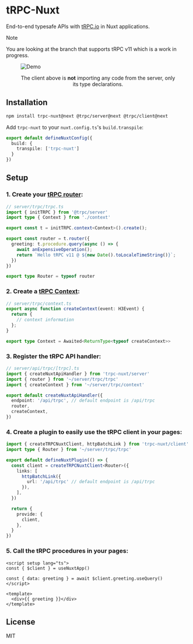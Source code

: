 # tRPC-Nuxt

End-to-end typesafe APIs with [tRPC.io](https://trpc.io/) in Nuxt applications.

> [!NOTE]
> You are looking at the branch that supports tRPC v11 which is a work in progress.

<p align="center">
  <figure>
    <img src="https://i.imgur.com/3AZlBZH.gif" alt="Demo" />
    <figcaption>
      <p align="center">
        The client above is <strong>not</strong> importing any code from the server, only its type declarations.
      </p>
    </figcaption>
  </figure>
</p>

## Installation

```bash
npm install trpc-nuxt@next @trpc/server@next @trpc/client@next
```

Add `trpc-nuxt` to your `nuxt.config.ts`'s `build.transpile`:

```ts
export default defineNuxtConfig({
  build: {
    transpile: ['trpc-nuxt']
  }
})
```

## Setup

### 1. Create your [tRPC router](https://trpc.io/docs/server/routers):

```ts
// server/trpc/trpc.ts
import { initTRPC } from '@trpc/server'
import type { Context } from './context'

export const t = initTRPC.context<Context>().create();

export const router = t.router({
  greeting: t.procedure.query(async () => {
    await anExpensiveOperation();
    return `Hello tRPC v11 @ ${new Date().toLocaleTimeString()}`;
  })
})

export type Router = typeof router
```

### 2. Create a [tRPC Context](https://trpc.io/docs/context):

```ts
// server/trpc/context.ts
export async function createContext(event: H3Event) {
  return {
    // context information
  };
}

export type Context = Awaited<ReturnType<typeof createContext>>
```

### 3. Register the tRPC API handler:

```ts
// server/api/trpc/[trpc].ts
import { createNuxtApiHandler } from 'trpc-nuxt/server'
import { router } from '~/server/trpc/trpc'
import { createContext } from '~/server/trpc/context'

export default createNuxtApiHandler({
  endpoint: '/api/trpc', // default endpoint is /api/trpc
  router,
  createContext,
})
```

### 4. Create a plugin to easily use the tRPC client in your pages:

```ts
import { createTRPCNuxtClient, httpBatchLink } from 'trpc-nuxt/client'
import type { Router } from '~/server/trpc/trpc'

export default defineNuxtPlugin(() => {
  const client = createTRPCNuxtClient<Router>({
    links: [
      httpBatchLink({
        url: '/api/trpc' // default endpoint is /api/trpc
      }),
    ],
  })

  return {
    provide: {
      client,
    },
  }
})
```

### 5. Call the tRPC procedures in your pages:

```vue
<script setup lang="ts">
const { $client } = useNuxtApp()

const { data: greeting } = await $client.greeting.useQuery()
</script>

<template>
  <div>{{ greeting }}</div>
</template>
```

## License

MIT
